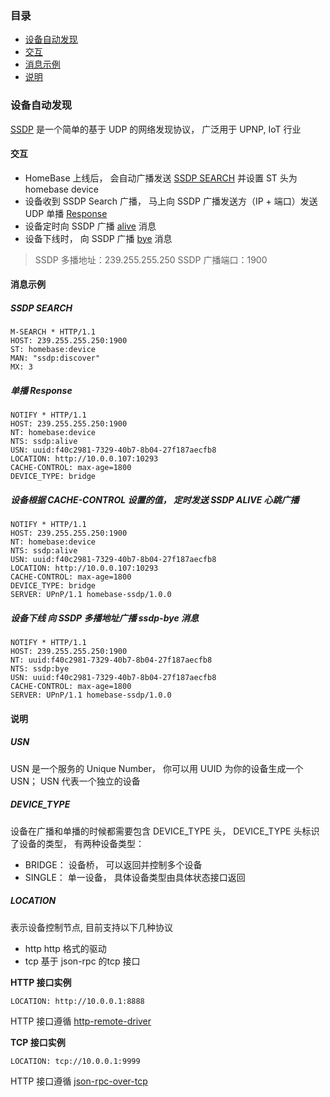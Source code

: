 ### 目录

-   [设备自动发现](#设备自动发现)
  - [交互](#交互)
  - [消息示例](#消息示例)
  - [说明](#说明)
  
### 设备自动发现

[SSDP](https://zh.wikipedia.org/wiki/%E7%AE%80%E5%8D%95%E6%9C%8D%E5%8A%A1%E5%8F%91%E7%8E%B0%E5%8D%8F%E8%AE%AE) 是一个简单的基于 UDP 的网络发现协议， 广泛用于 UPNP, IoT 行业

#### 交互

- HomeBase 上线后， 会自动广播发送 [SSDP SEARCH](#ssdp-search) 并设置 ST 头为 homebase device
- 设备收到 SSDP Search 广播， 马上向 SSDP 广播发送方（IP + 端口）发送UDP 单播 [Response](#ssdp-response)
- 设备定时向 SSDP 广播 [alive](#ssdp-alive) 消息
- 设备下线时， 向 SSDP 广播 [bye](#ssdp-bye) 消息

> SSDP 多播地址：239.255.255.250
> SSDP 广播端口：1900

#### 消息示例

##### SSDP SEARCH <a name="ssdp-search"></a>

```
M-SEARCH * HTTP/1.1
HOST: 239.255.255.250:1900
ST: homebase:device
MAN: "ssdp:discover"
MX: 3
```

##### 单播 Response <a name="ssdp-response"></a>

```
NOTIFY * HTTP/1.1
HOST: 239.255.255.250:1900
NT: homebase:device
NTS: ssdp:alive
USN: uuid:f40c2981-7329-40b7-8b04-27f187aecfb8
LOCATION: http://10.0.0.107:10293
CACHE-CONTROL: max-age=1800
DEVICE_TYPE: bridge
```

##### 设备根据 CACHE-CONTROL 设置的值， 定时发送 SSDP ALIVE 心跳广播 <a name="ssdp-alive"></a>

```
NOTIFY * HTTP/1.1
HOST: 239.255.255.250:1900
NT: homebase:device
NTS: ssdp:alive
USN: uuid:f40c2981-7329-40b7-8b04-27f187aecfb8
LOCATION: http://10.0.0.107:10293
CACHE-CONTROL: max-age=1800
DEVICE_TYPE: bridge
SERVER: UPnP/1.1 homebase-ssdp/1.0.0
```

##### 设备下线 向 SSDP 多播地址广播 ssdp-bye 消息

```
NOTIFY * HTTP/1.1
HOST: 239.255.255.250:1900
NT: uuid:f40c2981-7329-40b7-8b04-27f187aecfb8
NTS: ssdp:bye
USN: uuid:f40c2981-7329-40b7-8b04-27f187aecfb8
CACHE-CONTROL: max-age=1800
SERVER: UPnP/1.1 homebase-ssdp/1.0.0
```

#### 说明

##### USN

USN 是一个服务的 Unique Number， 你可以用 UUID 为你的设备生成一个 USN； USN 代表一个独立的设备

##### DEVICE_TYPE

设备在广播和单播的时候都需要包含 DEVICE_TYPE 头， DEVICE_TYPE 头标识了设备的类型， 有两种设备类型：

- BRIDGE： 设备桥， 可以返回并控制多个设备
- SINGLE： 单一设备， 具体设备类型由具体状态接口返回

##### LOCATION

表示设备控制节点, 目前支持以下几种协议

- http   http 格式的驱动
- tcp   基于 json-rpc 的tcp 接口

**HTTP 接口实例**

```
LOCATION: http://10.0.0.1:8888
```

HTTP 接口遵循 [http-remote-driver][http-remote-driver]

**TCP 接口实例**

```
LOCATION: tcp://10.0.0.1:9999
```

HTTP 接口遵循 [json-rpc-over-tcp][json-rpc-over-tcp]



[http-remote-driver]: ./http-remote-driver.md
[json-rpc-over-tcp]: ./json-rpc-over-tcp.md
